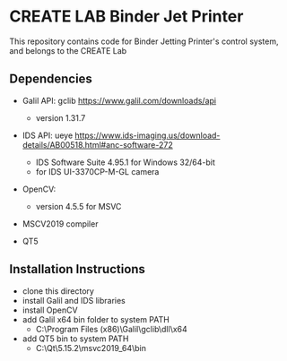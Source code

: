 # CREATE LAB Binder Jet Printer
This repository contains code for Binder Jetting Printer's control system, and belongs to the CREATE Lab

## Dependencies
- Galil API: gclib
https://www.galil.com/downloads/api
  - version 1.31.7

- IDS API: ueye
https://www.ids-imaging.us/download-details/AB00518.html#anc-software-272
  - IDS Software Suite 4.95.1 for Windows 32/64-bit
  - for IDS UI-3370CP-M-GL camera

- OpenCV:
  - version 4.5.5 for MSVC

- MSCV2019 compiler
- QT5

## Installation Instructions
- clone this directory
- install Galil and IDS libraries
- install OpenCV
- add Galil x64 bin folder to system PATH
  - C:\Program Files (x86)\Galil\gclib\dll\x64
- add QT5 bin to system PATH
  - C:\Qt\5.15.2\msvc2019_64\bin
